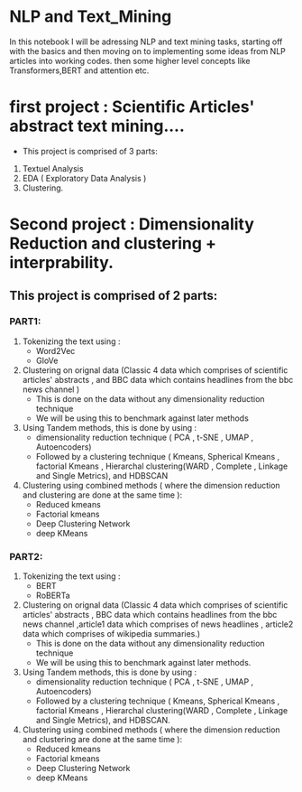 # NLP and Text_Mining


In this notebook I will be adressing NLP and text mining tasks, starting off with the basics and then moving on to implementing some ideas from NLP articles into working codes. then some higher level concepts like Transformers,BERT and attention etc.
 
 
# first project : Scientific Articles' abstract text mining....

- This project is comprised of 3 parts:
1. Textuel Analysis 
2. EDA ( Exploratory Data Analysis )
3. Clustering.



# Second project : Dimensionality Reduction and clustering + interprability.

## This project is comprised of 2 parts:
### PART1:
1. Tokenizing the text using :
    * Word2Vec
    * GloVe 
2. Clustering on orignal data (Classic 4 data which comprises of scientific articles' abstracts , and BBC data which contains headlines from the bbc news channel )
    * This is done on the data without any dimensionality reduction technique
    * We will be using this to benchmark against later methods
3. Using Tandem methods, this is done by using :
    * dimensionality reduction technique ( PCA , t-SNE , UMAP , Autoencoders)
    * Followed by a clustering technique ( Kmeans, Spherical Kmeans , factorial Kmeans , Hierarchal clustering(WARD , Complete , Linkage and Single Metrics), and HDBSCAN 
5. Clustering using combined methods ( where the dimension reduction and clustering are done at the same time ):
    * Reduced kmeans
    * Factorial kmeans
    * Deep Clustering Network
    * deep KMeans
 
### PART2:
1. Tokenizing the text using :
    * BERT
    * RoBERTa 
2. Clustering on orignal data (Classic 4 data which comprises of scientific articles' abstracts ,  BBC data which contains headlines from the bbc news channel ,article1 data which comprises of news headlines , article2 data which comprises of wikipedia summaries.)
    * This is done on the data without any dimensionality reduction technique
    * We will be using this to benchmark against later methods.
3. Using Tandem methods, this is done by using :
    * dimensionality reduction technique ( PCA , t-SNE , UMAP , Autoencoders)
    * Followed by a clustering technique ( Kmeans, Spherical Kmeans , factorial Kmeans , Hierarchal clustering(WARD , Complete , Linkage and Single Metrics), and HDBSCAN.
5. Clustering using combined methods ( where the dimension reduction and clustering are done at the same time ):
    * Reduced kmeans
    * Factorial kmeans
    * Deep Clustering Network
    * deep KMeans
